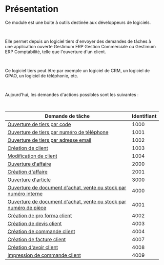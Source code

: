 # Présentation
Ce module est une boite à outils destinée aux développeurs de logiciels.


 


Elle permet depuis un logiciel tiers d'envoyer des demandes de tâches à une application ouverte Gestimum ERP Gestion Commerciale ou Gestimum ERP Comptabilité, telle que l'ouverture d'un client.


 


Ce logiciel tiers peut être par exemple un logiciel de CRM, un logiciel de GPAO, un logiciel de téléphonie, etc.


 


Aujourd'hui, les demandes d'actions possibles sont les suivantes :


 







| Demande de tâche | Identifiant |
|---|---|
| [Ouverture de tiers par code](../2/OuvertureTiersParCode.md) | 1000 |
| [Ouverture de tiers par numéro de téléphone](../2/OuvertureTiersParNumeroTelephone.md) | 1001 |
| [Ouverture de tiers par adresse email](../2/OuvertureTiersParAdresseEmail.md) | 1002 |
| [Création de client](../2/CreationClient.md) | 1003 |
| [Modification de client](../2/ModificationClient.md) | 1004 |
| [Ouverture d'affaire](../3/OuvertureAffaire.md) | 2000 |
| [Création d'affaire](../3/CreationAffaire.md) | 2001 |
| [Ouverture d'article](../4/OuvertureArticle.md) | 3000 |
| [Ouverture de document d'achat, vente ou stock par numéro interne](../5/OuvertureDocumentParNumeroInterne.md) | 4000 |
| [Ouverture de document d'achat, vente ou stock par numéro de pièce](../5/OuvertureDocumentParNumeroPiece.md) | 4001 |
| [Création de pro forma client](../6/CreationProformaClient.md) | 4002 |
| [Création de devis client](../6/CreationDevisClient.md) | 4003 |
| [Création de commande client](../6/CreationCommandeClient.md) | 4004 |
| [Création de facture client](../6/CreationFactureClient.md) | 4007 |
| [Création d'avoir client](../6/CreationAvoirClient.md) | 4008 |
| [Impression de commande client](../6/ImpressionCommandeClient.md) | 4009 |


